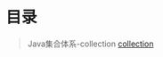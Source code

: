 # 目录

> Java集合体系-collection [collection](https://github.com/Bikatoo/fate_apprentice/blob/master/collections/wiki.md)